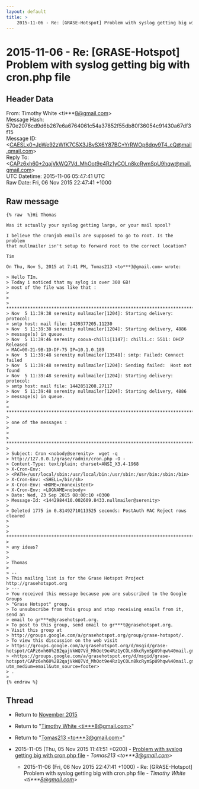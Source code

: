 ```yaml
---
layout: default
title: >
    2015-11-06 - Re: [GRASE-Hotspot] Problem with syslog getting big with cron.php file
---
```


# 2015-11-06 - Re: [GRASE-Hotspot] Problem with syslog getting big with cron.php file

## Header Data

From: Timothy White \<ti***8@gmail.com\><br>
Message Hash: 570e2076cd9d6b267e6a6764061c54a37852f55db80f36054c91430a67df3f15<br>
Message ID: \<CAESLx0+JpWe92zWfK7C5X3JBvSX6Y87BC+YrRWOp6dqv9T4_cQ@mail.gmail.com\><br>
Reply To: \<CAPz6xh60+2qajVkWQ7Vd_MhOot9e4Rz1yCOLn8kcRymSpU9hqw@mail.gmail.com\><br>
UTC Datetime: 2015-11-06 05:47:41 UTC<br>
Raw Date: Fri, 06 Nov 2015 22:47:41 +1000<br>

## Raw message

```
{% raw  %}Hi Thomas

Was it actually your syslog getting large, or your mail spool?

I believe the cronjob emails are supposed to go to root. Is the problem
that nullmailer isn't setup to forward root to the correct location?

Tim

On Thu, Nov 5, 2015 at 7:41 PM, Tomas213 <to***3@gmail.com> wrote:

> Hello TIm.
> Today i noticed that my sylog is over 300 GB!
> most of the file was like that :
>
>
> ********************************************************************************
> Nov  5 11:39:38 serenity nullmailer[1204]: Starting delivery: protocol:
> smtp host: mail file: 1439377205.11230
> Nov  5 11:39:38 serenity nullmailer[1204]: Starting delivery, 4886
> message(s) in queue.
> Nov  5 11:39:46 serenity coova-chilli[1147]: chilli.c: 5511: DHCP Released
> MAC=00-21-9B-1D-DF-75 IP=10.1.0.189
> Nov  5 11:39:48 serenity nullmailer[13548]: smtp: Failed: Connect failed
> Nov  5 11:39:48 serenity nullmailer[1204]: Sending failed:  Host not found
> Nov  5 11:39:48 serenity nullmailer[1204]: Starting delivery: protocol:
> smtp host: mail file: 1442851208.27117
> Nov  5 11:39:48 serenity nullmailer[1204]: Starting delivery, 4886
> message(s) in queue.
>
> ********************************************************************************
>
> one of the messages :
>
>
> ********************************************************************************
>
> Subject: Cron <nobody@serenity>  wget -q
> http://127.0.0.1/grase/radmin/cron.php -O -
> Content-Type: text/plain; charset=ANSI_X3.4-1968
> X-Cron-Env:
> <PATH=/usr/local/sbin:/usr/local/bin:/usr/sbin:/usr/bin:/sbin:/bin>
> X-Cron-Env: <SHELL=/bin/sh>
> X-Cron-Env: <HOME=/nonexistent>
> X-Cron-Env: <LOGNAME=nobody>
> Date: Wed, 23 Sep 2015 08:00:10 +0300
> Message-Id: <1442984410.002609.8433.nullmailer@serenity>
>
> Deleted 1775 in 0.81492710113525 seconds: PostAuth MAC Reject rows cleared
>
>
> ********************************************************************************
>
> any ideas?
>
>
> Thomas
>
> --
> This mailing list is for the Grase Hotspot Project http://grasehotspot.org
> ---
> You received this message because you are subscribed to the Google Groups
> "Grase Hotspot" group.
> To unsubscribe from this group and stop receiving emails from it, send an
> email to gr***e@grasehotspot.org.
> To post to this group, send email to gr***t@grasehotspot.org.
> Visit this group at
> http://groups.google.com/a/grasehotspot.org/group/grase-hotspot/.
> To view this discussion on the web visit
> https://groups.google.com/a/grasehotspot.org/d/msgid/grase-hotspot/CAPz6xh60%2B2qajVkWQ7Vd_MhOot9e4Rz1yCOLn8kcRymSpU9hqw%40mail.gmail.com
> <https://groups.google.com/a/grasehotspot.org/d/msgid/grase-hotspot/CAPz6xh60%2B2qajVkWQ7Vd_MhOot9e4Rz1yCOLn8kcRymSpU9hqw%40mail.gmail.com?utm_medium=email&utm_source=footer>
> .
>
{% endraw %}
```

## Thread

+ Return to [November 2015](/archive/2015/11)

+ Return to "[Timothy White <ti***8<span>@</span>gmail.com>](/authors/ti___8_at_gmail_com)"
+ Return to "[Tomas213 <to***3<span>@</span>gmail.com>](/authors/to___3_at_gmail_com)"

+ 2015-11-05 (Thu, 05 Nov 2015 11:41:51 +0200) - [Problem with syslog getting big with cron.php file](/archive/2015/11/383bbe997a041046d80974a6ff9e0395277be9153a442a5cb29c425adc88a226) - _Tomas213 \<to***3@gmail.com\>_
  + 2015-11-06 (Fri, 06 Nov 2015 22:47:41 +1000) - Re: [GRASE-Hotspot] Problem with syslog getting big with cron.php file - _Timothy White \<ti***8@gmail.com\>_


